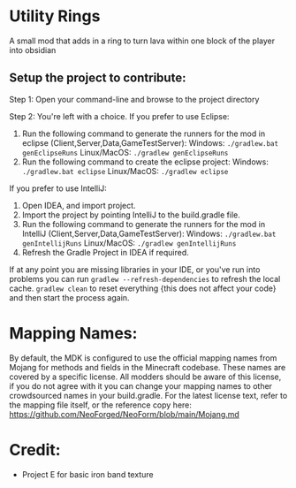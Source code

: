 
Utility Rings
=======
A small mod that adds in a ring to turn lava within one block of the player into obsidian

Setup the project to contribute:
--------

Step 1: Open your command-line and browse to the project directory

Step 2: You're left with a choice.
If you prefer to use Eclipse:
1. Run the following command to generate the runners for the mod in eclipse (Client,Server,Data,GameTestServer):
   Windows: `./gradlew.bat genEclipseRuns`
   Linux/MacOS: `./gradlew genEclipseRuns`
2. Run the following command to create the eclipse project:
   Windows: `./gradlew.bat eclipse`
   Linux/MacOS: `./gradlew eclipse`

If you prefer to use IntelliJ:
1. Open IDEA, and import project.
2. Import the project by pointing IntelliJ to the build.gradle file.
3. Run the following command to generate the runners for the mod in IntelliJ (Client,Server,Data,GameTestServer):
   Windows: `./gradlew.bat genIntellijRuns`
   Linux/MacOS: `./gradlew genIntellijRuns`
4. Refresh the Gradle Project in IDEA if required.

If at any point you are missing libraries in your IDE, or you've run into problems you can 
run `gradlew --refresh-dependencies` to refresh the local cache. `gradlew clean` to reset everything 
{this does not affect your code} and then start the process again.

Mapping Names:
============
By default, the MDK is configured to use the official mapping names from Mojang for methods and fields 
in the Minecraft codebase. These names are covered by a specific license. All modders should be aware of this
license, if you do not agree with it you can change your mapping names to other crowdsourced names in your 
build.gradle. For the latest license text, refer to the mapping file itself, or the reference copy here:
https://github.com/NeoForged/NeoForm/blob/main/Mojang.md

Credit:
=======
- Project E for basic iron band texture